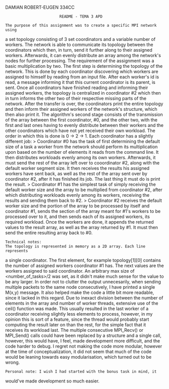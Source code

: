 DAMIAN ROBERT-EUGEN 334CC

                                                                               
                            README - TEMA 3 APD
        
    The purpose of this assignment was to create a specific MPI network using 
a set topology consisting of 3 set coordinators and a variable number of
workers. The network is able to communicate its topology between the
coordinators which then, in turn, send it further along to their assigned 
workers. Afterwards, it can evenly distribute an array among the network's
nodes for further processing. The requirement of the assignment was a basic
multiplication by two.
    The first step is determining the topology of the network. This is done
by each coordinator discovering which workers are assigned to himself by
reading from an input file. After each worker's id is read, a message
informing it that this current coordinator is its parent, is sent.
Once all coordinators have finished reading and informing their assigned
workers, the topology is centralized in coordinator #2 which then in turn
informs the other two of their respective missing parts of the network.
    After the transfer is over, the coordinators print the entire topology
and then inform their assigned workers of the network's structure, which 
then also print it.
    The algorithm's second stage consists of the transmission of the array
between the first coordinator, #0, and the other two, with the first and 
last ones having to evenly distribute between their workers and the 
other coordinators which have not yet received their own workload. The order
in which this is done is 0 -> 2 -> 1.
    Each coordinator has a slightly different job:
    > Coordinator #0 has the task of first determining the default size of a
task a worker from the network should perform its multiplication upon based
on the number of elements it reads from the command line. It then distributes
workloads evenly among its own workers. Afterwards, it must send the rest of 
the array left over to cooordinator #2, along with the default worker segment
size. It then receives the results his assigned workers have sent back, as 
well as the rest of the array sent over by coordinator #2, after it has
finished its job. The last thing it must do is print the result.
    > Coordinator #1 has the simplest task of simply receiving the default 
worker size and the array to be multiplied from coordinator #2, after which
distributing workloads evenly among its workers, receiving the results and 
sending them back to #2.
    > Coordinator #2 receives the default worker size and the portion of the
array to be processed by itself and coordinator #1, sends the section of the
array meant for #1's workers to be processed over to it, and then sends each
of its assigned workers, its required workload. Once the workers are done, 
it appends the returned values to the result array, as well as the array 
returned by #1. It must then send the entire resulting array back to #0.

    Technical notes:
    The topology is represented in memory as a 2D array. Each line represents
a single coordinator. The first element, for example topology[1][0] contains
the number of assigned workers coordinator #1 has. The next values are
the workers assigned to said coordinator. An arbitrary max size of 
<number_of_tasks>/2 was set, as it didn't make much sense for the value to be
any larger.
    In order not to clutter the output unnecesarily, when sending multiple
packets to the same node consecutively, I have printed a single M(x,y) message.
It also helped make the code a little bit more readable, since it lacked in
this regard.
    Due to inexact division between the number of elements in the array and
number of worker threads, extensive use of the ceil() function was made.
This usually resulted in the last worker of a coordinator receiving slightly
less elements to process, however, in my opinion this is sort of a feature,
since the thread would probably start computing the result later on than the
rest, for the simple fact that it receives its workload last.
    The multiple consecutive MPI_Recv() or MPI_Send() calls could have been
replaced by a structure and a single call, however, this would have, I feel, 
made development more difficult, and the code harder to debug.
    I regret not making the code more modular, however at the time of 
conceptualization, it did not seem that much of the code would be leaning 
towards easy modularisation, which turned out to be wrong.

    Personal note: I wish I had started with the bonus task in mind, it
would've made development so much easier.